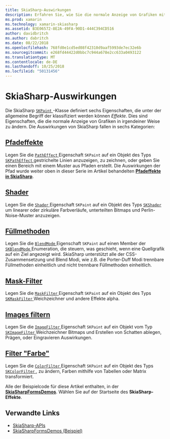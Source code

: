 ```yaml
---
title: SkiaSharp-Auswirkungen
description: Erfahren Sie, wie Sie die normale Anzeige von Grafiken mit einem Farbverlauf ändern, bitmap-Kacheln, Füllmethoden, blur- und andere Effekte.
ms.prod: xamarin
ms.technology: xamarin-skiasharp
ms.assetid: B3E06572-8E2A-49FA-90D1-444C394CD516
author: davidbritch
ms.author: dabritch
ms.date: 08/22/2018
ms.openlocfilehash: 768fd0e1cd5ed08f42310d9aaf5993de7ec32e6b
ms.sourcegitcommit: e268fd44422d0bbc7c944a678e2cc633a0493122
ms.translationtype: MT
ms.contentlocale: de-DE
ms.lasthandoff: 10/25/2018
ms.locfileid: "50131456"
---
```

# <a name="skiasharp-effects"></a>SkiaSharp-Auswirkungen

Die SkiaSharp [ `SKPaint` ](xref:SkiaSharp.SKPaint) -Klasse definiert sechs Eigenschaften, die unter der allgemeine Begriff der klassifiziert werden können _Effekte_. Dies sind Eigenschaften, die die normale Anzeige von Grafiken in irgendeiner Weise zu ändern. Die Auswirkungen von SkiaSharp fallen in sechs Kategorien:

## <a name="path-effectscurveseffectsmd"></a>[Pfadeffekte](../curves/effects.md)

Legen Sie die [ `PathEffect` ](xref:SkiaSharp.SKPaint.PathEffect) Eigenschaft `SKPaint` auf ein Objekt des Typs [ `SKPathEffect` ](xref:SkiaSharp.SKPathEffect) gestrichelte Linien anzuzeigen, zu zeichnen, oder geben Sie einen Bereich mit einem Muster aus Pfaden erstellt. Die Auswirkungen der Pfad wurde weiter oben in dieser Serie im Artikel behandelten [ **Pfadeffekte in SkiaSharp**](../curves/effects.md).

## <a name="shadersshadersindexmd"></a>[Shader](shaders/index.md)

Legen Sie die [ `Shader` ](xref:SkiaSharp.SKPaint.Shader) Eigenschaft `SKPaint` auf ein Objekt des Typs [ `SKShader` ](xref:SkiaSharp.SKShader) um linearer oder zirkuläre Farbverläufe, unterteilten Bitmaps und Perlin-Noise-Muster anzuzeigen.

## <a name="blend-modesblend-modesindexmd"></a>[Füllmethoden](blend-modes/index.md)

Legen Sie die [ `BlendMode` ](xref:SkiaSharp.SKPaint.BlendMode) Eigenschaft `SKPaint` auf einen Member der [ `SKBlendMode` ](xref:SkiaSharp.SKBlendMode) Enumeration, die steuern, was geschieht, wenn eine Quellgrafik auf ein Ziel angezeigt wird. SkiaSharp unterstützt alle der CSS-Zusammensetzung und Blend Modi, wie z.B. die Porter-Duff Modi trennbare Füllmethoden einheitlich und nicht trennbare Füllmethoden einheitlich.

## <a name="mask-filtersmask-filtersmd"></a>[Mask-Filter](mask-filters.md)

Legen Sie die [ `MaskFilter` ](xref:SkiaSharp.SKPaint.MaskFilter) Eigenschaft `SKPaint` auf ein Objekt des Typs [ `SKMaskFilter` ](xref:SkiaSharp.SKMaskFilter) Weichzeichner und andere Effekte alpha.

## <a name="image-filtersimage-filtersmd"></a>[Images filtern](image-filters.md)

Legen Sie die [ `ImageFilter` ](xref:SkiaSharp.SKPaint.ImageFilter) Eigenschaft `SKPaint` auf ein Objekt vom Typ [ `SKImageFilter` ](xref:SkiaSharp.SKImageFilter) Weichzeichner Bitmaps und Erstellen von Schatten ablegen, Prägen, oder Eingravieren Auswirkungen.

## <a name="color-filterscolor-filtersmd"></a>[Filter "Farbe"](color-filters.md)

Legen Sie die [ `ColorFilter` ](xref:SkiaSharp.SKPaint.ColorFilter) Eigenschaft `SKPaint` auf ein Objekt des Typs [ `SKColorFilter` ](xref:SkiaSharp.SKColorFilter) , zu ändern, Farben mithilfe von Tabellen oder Matrix transformiert.

Alle der Beispielcode für diese Artikel enthalten, in der [ **SkiaSharpFormsDemos**](https://developer.xamarin.com/samples/xamarin-forms/SkiaSharpForms/Demos/). Wählen Sie auf der Startseite des **SkiaSharp-Effekte**.

## <a name="related-links"></a>Verwandte Links

- [SkiaSharp-APIs](https://docs.microsoft.com/dotnet/api/skiasharp)
- [SkiaSharpFormsDemos (Beispiel)](https://developer.xamarin.com/samples/xamarin-forms/SkiaSharpForms/Demos/)
